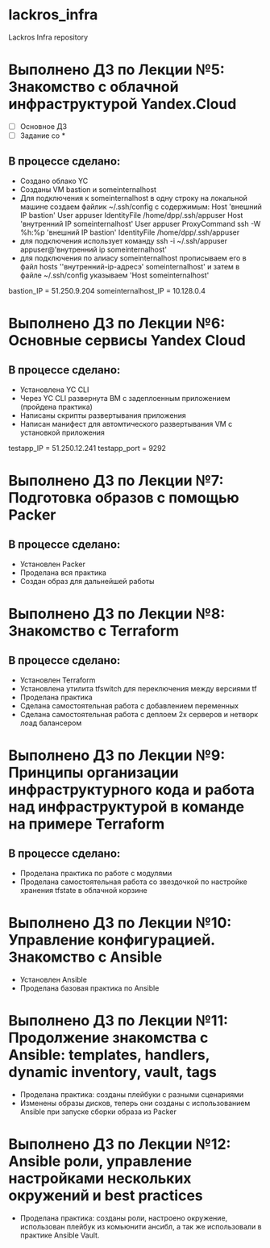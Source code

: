 # lackros_infra
Lackros Infra repository

# Выполнено ДЗ по Лекции №5: Знакомство с облачной инфраструктурой Yandex.Cloud

 - [ ] Основное ДЗ
 - [ ] Задание со *

## В процессе сделано:
 - Создано облако YC
 - Созданы VM bastion и someinternalhost
 - Для подключения к someinternalhost в одну строку на локальной машине создаем файлик ~/.ssh/config с содержимым:
Host 'внешний IP bastion'
  User appuser
  IdentityFile /home/dpp/.ssh/appuser
Host 'внутренний IP someinternalhost'
User appuser
  ProxyCommand ssh -W %h:%p 'внешний IP bastion'
  IdentityFile /home/dpp/.ssh/appuser
 - для подключения использует команду ssh -i ~/.ssh/appuser appuser@'внутренний ip someinternalhost'
 - для подключения по алиасу someinternalhost прописываем его в файл hosts ''внутренний-ip-адресэ' someinternalhost'
и затем в файле ~/.ssh/config указываем 'Host someinternalhost'

bastion_IP = 51.250.9.204
someinternalhost_IP = 10.128.0.4

# Выполнено ДЗ по Лекции №6: Основные сервисы Yandex Cloud

## В процессе сделано:
 - Установлена YC CLI
 - Через YC CLI развернута ВМ с задеплоенным приложением (пройдена практика)
 - Написаны скрипты развертывания приложения
 - Написан манифест для автомтического развертывания VM с установкой приложения

testapp_IP = 51.250.12.241
testapp_port = 9292

# Выполнено ДЗ по Лекции №7: Подготовка образов с помощью Packer

## В процессе сделано:
 - Установлен Packer
 - Проделана вся практика
 - Создан образ для дальнейшей работы


# Выполнено ДЗ по Лекции №8: Знакомство с Terraform

## В процессе сделано:
 - Установлен Terraform
 - Установлена утилита tfswitch для переключения между версиями tf
 - Проделана практика
 - Сделана самостоятельная работа с добавлением переменных
 - Сделана самостоятельная работа с деплоем 2х серверов и нетворк лоад балансером

# Выполнено ДЗ по Лекции №9: Принципы организации инфраструктурного кода и работа над инфраструктурой в команде на примере Terraform

## В процессе сделано:
 - Проделана практика по работе с модулями
 - Проделана самостоятельная работа со звездочкой по настройке хранения tfstate в облачной корзине

# Выполнено ДЗ по Лекции №10: Управление конфигурацией. Знакомство с Ansible
 - Установлен Ansible
 - Проделана базовая практика по Ansible

# Выполнено ДЗ по Лекции №11: Продолжение знакомства с Ansible: templates, handlers, dynamic inventory, vault, tags
 - Проделана практика: созданы плейбуки с разными сценариями
 - Изменены образы дисков, теперь они созданы с использованием Ansible при запуске сборки образа из Packer

# Выполнено ДЗ по Лекции №12: Ansible роли, управление настройками нескольких окружений и best practices
 - Проделана практика: созданы роли, настроено окружение, использован плейбук из комьюнити ансибл, а так же использовали в практике Ansible Vault.
